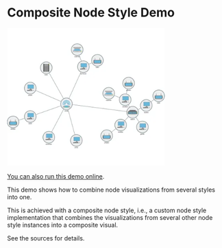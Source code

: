 <!--
 //////////////////////////////////////////////////////////////////////////////
 // @license
 // This file is part of yFiles for HTML.
 // Use is subject to license terms.
 //
 // Copyright (c) by yWorks GmbH, Vor dem Kreuzberg 28,
 // 72070 Tuebingen, Germany. All rights reserved.
 //
 //////////////////////////////////////////////////////////////////////////////
-->
# Composite Node Style Demo

<img src="../../../doc/demo-thumbnails/composite-node-style.webp" alt="demo-thumbnail" height="320"/>

[You can also run this demo online](https://www.yfiles.com/demos/style/composite-node-style/).

This demo shows how to combine node visualizations from several styles into one.

This is achieved with a composite node style, i.e., a custom node style implementation that combines the visualizations from several other node style instances into a composite visual.

See the sources for details.
